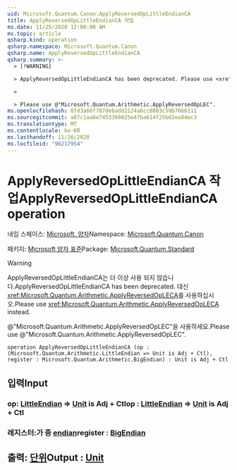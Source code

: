 ```yaml
---
uid: Microsoft.Quantum.Canon.ApplyReversedOpLittleEndianCA
title: ApplyReversedOpLittleEndianCA 작업
ms.date: 11/25/2020 12:00:00 AM
ms.topic: article
qsharp.kind: operation
qsharp.namespace: Microsoft.Quantum.Canon
qsharp.name: ApplyReversedOpLittleEndianCA
qsharp.summary: >-
  > [!WARNING]

  > ApplyReversedOpLittleEndianCA has been deprecated. Please use <xref:Microsoft.Quantum.Arithmetic.ApplyReversedOpLECA> instead.

  >

  > Please use @"Microsoft.Quantum.Arithmetic.ApplyReversedOpLEC".
ms.openlocfilehash: 0fd3a66f787debadd2124a6cc8803c59b7066111
ms.sourcegitcommit: a87c1aa8e7453360025e47ba614f25b02ea84ec3
ms.translationtype: MT
ms.contentlocale: ko-KR
ms.lasthandoff: 11/26/2020
ms.locfileid: "96217954"
---
```

# <a name="applyreversedoplittleendianca-operation"></a><span data-ttu-id="57ff6-102">ApplyReversedOpLittleEndianCA 작업</span><span class="sxs-lookup"><span data-stu-id="57ff6-102">ApplyReversedOpLittleEndianCA operation</span></span>

<span data-ttu-id="57ff6-103">네임 스페이스: [Microsoft. 양자](xref:Microsoft.Quantum.Canon)</span><span class="sxs-lookup"><span data-stu-id="57ff6-103">Namespace: [Microsoft.Quantum.Canon](xref:Microsoft.Quantum.Canon)</span></span>

<span data-ttu-id="57ff6-104">패키지: [Microsoft 양자 표준](https://nuget.org/packages/Microsoft.Quantum.Standard)</span><span class="sxs-lookup"><span data-stu-id="57ff6-104">Package: [Microsoft.Quantum.Standard](https://nuget.org/packages/Microsoft.Quantum.Standard)</span></span>


> [!WARNING]
> <span data-ttu-id="57ff6-105">ApplyReversedOpLittleEndianCA는 더 이상 사용 되지 않습니다.</span><span class="sxs-lookup"><span data-stu-id="57ff6-105">ApplyReversedOpLittleEndianCA has been deprecated.</span></span> <span data-ttu-id="57ff6-106">대신 <xref:Microsoft.Quantum.Arithmetic.ApplyReversedOpLECA>를 사용하십시오.</span><span class="sxs-lookup"><span data-stu-id="57ff6-106">Please use <xref:Microsoft.Quantum.Arithmetic.ApplyReversedOpLECA> instead.</span></span>
>
> <span data-ttu-id="57ff6-107">@"Microsoft.Quantum.Arithmetic.ApplyReversedOpLEC"을 사용하세요.</span><span class="sxs-lookup"><span data-stu-id="57ff6-107">Please use @"Microsoft.Quantum.Arithmetic.ApplyReversedOpLEC".</span></span>



```qsharp
operation ApplyReversedOpLittleEndianCA (op : (Microsoft.Quantum.Arithmetic.LittleEndian => Unit is Adj + Ctl), register : Microsoft.Quantum.Arithmetic.BigEndian) : Unit is Adj + Ctl
```


## <a name="input"></a><span data-ttu-id="57ff6-108">입력</span><span class="sxs-lookup"><span data-stu-id="57ff6-108">Input</span></span>

### <a name="op--littleendian--unit--is-adj--ctl"></a><span data-ttu-id="57ff6-109">op: [LittleEndian](xref:Microsoft.Quantum.Arithmetic.LittleEndian) => [Unit](xref:microsoft.quantum.lang-ref.unit)  is Adj + Ctl</span><span class="sxs-lookup"><span data-stu-id="57ff6-109">op : [LittleEndian](xref:Microsoft.Quantum.Arithmetic.LittleEndian) => [Unit](xref:microsoft.quantum.lang-ref.unit)  is Adj + Ctl</span></span>




### <a name="register--bigendian"></a><span data-ttu-id="57ff6-110">레지스터:가 중 [endian](xref:Microsoft.Quantum.Arithmetic.BigEndian)</span><span class="sxs-lookup"><span data-stu-id="57ff6-110">register : [BigEndian](xref:Microsoft.Quantum.Arithmetic.BigEndian)</span></span>





## <a name="output--unit"></a><span data-ttu-id="57ff6-111">출력: [단위](xref:microsoft.quantum.lang-ref.unit)</span><span class="sxs-lookup"><span data-stu-id="57ff6-111">Output : [Unit](xref:microsoft.quantum.lang-ref.unit)</span></span>

